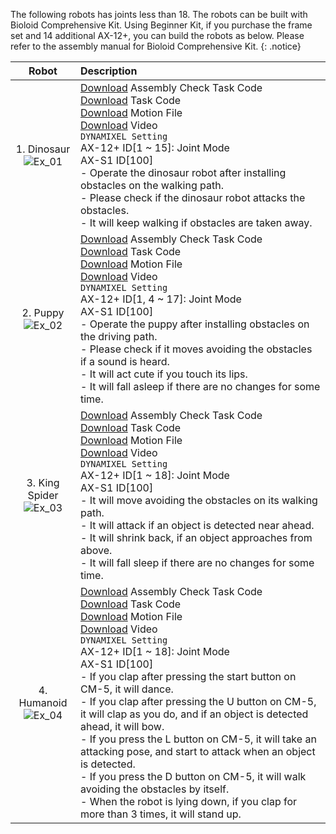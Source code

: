 The following robots has joints less than 18.  The robots can be built with Bioloid Comprehensive Kit. Using Beginner Kit, if you purchase the frame set and 14 additional AX-12+, you can build the robots as below. Please refer to the assembly manual for Bioloid Comprehensive Kit.
{: .notice}

|Robot|Description|
|:---:|:---|
|1. Dinosaur<br />![Ex_01][img_adv_ex_01]|[Download][adv_ex_1-1] Assembly Check Task Code<br />[Download][adv_ex_1-2] Task Code<br />[Download][adv_ex_1-3] Motion File<br />[Download][adv_ex_1-4] Video<br />`DYNAMIXEL Setting`<br />AX-12+ ID[1 ~ 15]: Joint Mode<br />AX-S1 ID[100]<br />- Operate the dinosaur robot after installing obstacles on the walking path.<br />- Please check if the dinosaur robot attacks the obstacles.<br />- It will keep walking if obstacles are taken away.|
|2. Puppy<br />![Ex_02][img_adv_ex_02]|[Download][adv_ex_2-1] Assembly Check Task Code<br />[Download][adv_ex_2-2] Task Code<br />[Download][adv_ex_2-3] Motion File<br />[Download][adv_ex_2-4] Video<br /> `DYNAMIXEL Setting`<br />AX-12+ ID[1, 4 ~ 17]: Joint Mode<br />AX-S1 ID[100]<br />- Operate the puppy after installing obstacles on the driving path.<br />- Please check if it moves avoiding the obstacles if a sound is heard.<br />- It will act cute if you touch its lips.<br />- It will fall asleep if there are no changes for some time.|
|3. King Spider<br />![Ex_03][img_adv_ex_03]|[Download][adv_ex_3-1] Assembly Check Task Code<br />[Download][adv_ex_3-2] Task Code<br />[Download][adv_ex_3-3] Motion File<br />[Download][adv_ex_3-4] Video<br /> `DYNAMIXEL Setting`<br />AX-12+ ID[1 ~ 18]: Joint Mode<br />AX-S1 ID[100]<br />- It will move avoiding the obstacles on its walking path.<br />- It will attack if an object is detected near ahead.<br />- It will shrink back, if an object approaches from above.<br />- It will fall sleep if there are no changes for some time.|
|4. Humanoid<br />![Ex_04][img_adv_ex_04]|[Download][adv_ex_4-1] Assembly Check Task Code<br />[Download][adv_ex_4-2] Task Code<br />[Download][adv_ex_4-3] Motion File<br />[Download][adv_ex_4-4] Video<br /> `DYNAMIXEL Setting`<br />AX-12+ ID[1 ~ 18]: Joint Mode<br />AX-S1 ID[100]<br />- If you clap after pressing the start button on CM-5, it will dance.<br />- If you clap after pressing the U button on CM-5, it will clap as you do, and if an object is detected ahead, it will bow.<br />- If you press the L button on CM-5, it will take an attacking pose, and start to attack when an object is detected.<br />- If you press the D button on CM-5, it will walk avoiding the obstacles by itself.<br />- When the robot is lying down, if you clap for more than 3 times, it will stand up.|


[img_adv_ex_01]: /assets/images/edu/bioloid/bioloid_advanced_dinosaur.jpg
[img_adv_ex_02]: /assets/images/edu/bioloid/bioloid_advanced_puppy.jpg
[img_adv_ex_03]: /assets/images/edu/bioloid/bioloid_advanced_kingspider.jpg
[img_adv_ex_04]: /assets/images/edu/bioloid/bioloid_advanced_humanoid.jpg

[adv_ex_1-1]: https://robotis.s3.ap-northeast-2.amazonaws.com/support/en/baggage_files/bioloid/bio_cmp_dinosaur_check_en.tsk
[adv_ex_1-2]: https://robotis.s3.ap-northeast-2.amazonaws.com/support/en/baggage_files/bioloid/bio_cmp_dinosaur_en.tsk
[adv_ex_1-3]: https://robotis.s3.ap-northeast-2.amazonaws.com/support/en/baggage_files/bioloid/bio_cmp_dinosaur_en.mtn
[adv_ex_1-4]: https://www.dropbox.com/s/116km4n144n3cax/2_10.wmv?dl=0
[adv_ex_2-1]: https://robotis.s3.ap-northeast-2.amazonaws.com/support/en/baggage_files/bioloid/bio_cmp_puppy_check_en.tsk
[adv_ex_2-2]: https://robotis.s3.ap-northeast-2.amazonaws.com/support/en/baggage_files/bioloid/bio_cmp_puppy_en.tsk
[adv_ex_2-3]: https://robotis.s3.ap-northeast-2.amazonaws.com/support/en/baggage_files/bioloid/bio_cmp_puppy_en.mtn
[adv_ex_2-4]: https://www.dropbox.com/s/iemos074yusb15n/2_9.wmv?dl=0
[adv_ex_3-1]: https://robotis.s3.ap-northeast-2.amazonaws.com/support/en/baggage_files/bioloid/bio_cmp_kingspider_check_en.tsk
[adv_ex_3-2]: https://robotis.s3.ap-northeast-2.amazonaws.com/support/en/baggage_files/bioloid/bio_cmp_kingspider_en.tsk
[adv_ex_3-3]: https://robotis.s3.ap-northeast-2.amazonaws.com/support/en/baggage_files/bioloid/bio_cmp_kingspider_en.mtn
[adv_ex_3-4]: https://www.dropbox.com/s/d0llb2kzai4cq0r/2_11.wmv?dl=0
[adv_ex_4-1]: https://robotis.s3.ap-northeast-2.amazonaws.com/support/en/baggage_files/bioloid/bio_cmp_humanoid_check_en.tsk
[adv_ex_4-2]: https://robotis.s3.ap-northeast-2.amazonaws.com/support/en/baggage_files/bioloid/bio_cmp_humanoid_en.tsk
[adv_ex_4-3]: https://robotis.s3.ap-northeast-2.amazonaws.com/support/en/baggage_files/bioloid/bio_cmp_humanoid_en.mtn
[adv_ex_4-4]: https://www.dropbox.com/s/lcq5cw0sm1m666m/2_12.wmv?dl=0
